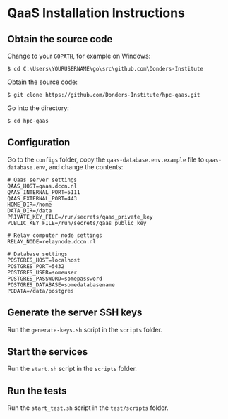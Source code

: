 # QaaS Installation Instructions

## Obtain the source code

Change to your `GOPATH`, for example on Windows:
```console
$ cd C:\Users\YOURUSERNAME\go\src\github.com\Donders-Institute
```

Obtain the source code:
```console
$ git clone https://github.com/Donders-Institute/hpc-qaas.git
```

Go into the directory:
```console
$ cd hpc-qaas
```

## Configuration

Go to the `configs` folder, 
copy the `qaas-database.env.example` file to `qaas-database.env`, 
and change the contents:

```
# Qaas server settings
QAAS_HOST=qaas.dccn.nl
QAAS_INTERNAL_PORT=5111
QAAS_EXTERNAL_PORT=443
HOME_DIR=/home
DATA_DIR=/data
PRIVATE_KEY_FILE=/run/secrets/qaas_private_key
PUBLIC_KEY_FILE=/run/secrets/qaas_public_key

# Relay computer node settings
RELAY_NODE=relaynode.dccn.nl

# Database settings
POSTGRES_HOST=localhost
POSTGRES_PORT=5432
POSTGRES_USER=someuser
POSTGRES_PASSWORD=somepassword
POSTGRES_DATABASE=somedatabasename
PGDATA=/data/postgres
```

## Generate the server SSH keys

Run the `generate-keys.sh` script in the `scripts` folder.

## Start the services

Run the `start.sh` script in the `scripts` folder.

## Run the tests

Run the `start_test.sh` script in the `test/scripts` folder.
